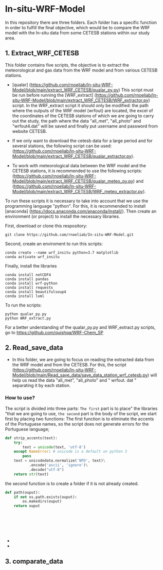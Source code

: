 # In-situ-WRF-Model
In this repository there are three folders. Each folder has a specific function in order to fulfill the final objective, which would be to compare the WRF model with the In-situ data from some CETESB stations within our study area. 

## 1. Extract_WRF_CETESB

This folder contains five scripts, the objective is to extract the meteorological and gas data from the WRF model and from various CETESB stations. 

* [qualar] (https://github.com/rnoeliab/In-situ-WRF-Model/blob/main/extract_WRF_CETESB/qualar_py.py) This script must be run before running the [WRF_extract] (https://github.com/rnoeliab/In-situ-WRF-Model/blob/main/extract_WRF_CETESB/WRF_extractor.py) script. In the WRF_extract script it should only be modified: the path where the outputs of the WRF model (wrfout) are located, the excel of the coordinates of the CETESB stations of which we are going to carry out the study, the path where the data "all_met", "all_photo" and "wrfout4.dat" will be saved and finally put username and password from website CETESB. 

* If we only want to download the cetesb data for a large period and for several stations, the following script can be used: (https://github.com/rnoeliab/In-situ-WRF-Model/blob/main/extract_WRF_CETESB/qualar_extractor.py).

* To work with meteorological data between the WRF model and the CETESB stations, it is recommended to use the following scripts: (https://github.com/rnoeliab/In-situ-WRF-Model/blob/main/extract_WRF_CETESB/qualar_meteo_py.py) and (https://github.com/rnoeliab/In-situ-WRF-Model/blob/main/extract_WRF_CETESB/WRF_meteo_extractor.py).

 To run these scripts it is necessary to take into account that we use the programming language "python". For this, it is recommended to install [anaconda] (https://docs.anaconda.com/anaconda/install/). Then create an environment (or project) to install the necessary libraries. 
 
 First, download or clone this respository:
 ```
 git clone https://github.com/rnoeliab/In-situ-WRF-Model.git
 ```
Second, create an enviroment to run this scripts:
 ```
 conda create --name wrf_insitu python=3.7 matplotlib
 conda activate wrf_insitu
 ```
Finally, install the libraries
 ```
 conda install netCDF4
 conda install pandas
 conda install wrf-python
 conda install requests 
 conda install beautifulsoup4 
 conda install lxml
 ```
To run the scripts:
  ```
 python qualar_py.py 
 python WRF_extract.py
 ```
For a better understanding of the qualar_py.py and WRF_extract.py scripts,  go to https://github.com/quishqa/WRF-Chem_SP
 
## 2. Read_save_data

* In this folder, we are going to focus on reading the extracted data from the WRF model and from the CETESB. For this, the script (https://github.com/rnoeliab/In-situ-WRF-Model/blob/main/Read_save_data/save_data_station_wrf_cetesb.py) will help us read the data "all_met", "all_photo" and " wrfout. dat " separating it by each station.

### How to use?

The script is divided into three parts:
`The first` part is to place" the libraries "that we are going to use,
`the second` part is the body of the script, we start first by placing two functions:
The first function is to eliminate the accents of the Portuguese names, so the script does not generate errors for the Portuguese language; 
```python
def strip_accents(text):
    try:
        text = unicode(text, 'utf-8')
    except NameError: # unicode is a default on python 3 
        pass
    text = unicodedata.normalize('NFD', text)\
           .encode('ascii', 'ignore')\
           .decode("utf-8")
    return str(text)
```
the second function is to create a folder if it is not already created. 
```python
def path(ouput):
    if not os.path.exists(ouput):
        os.makedirs(ouput)
    return ouput
```



```
```
```
```
```




```

*
*

## 3. comparate_data

